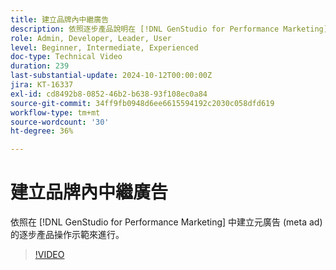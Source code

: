 ```yaml
---
title: 建立品牌內中繼廣告
description: 依照逐步產品說明在 [!DNL GenStudio for Performance Marketing]中建立中繼廣告。
role: Admin, Developer, Leader, User
level: Beginner, Intermediate, Experienced
doc-type: Technical Video
duration: 239
last-substantial-update: 2024-10-12T00:00:00Z
jira: KT-16337
exl-id: cd8492b8-0852-46b2-b638-93f108ec0a84
source-git-commit: 34ff9fb0948d6ee6615594192c2030c058dfd619
workflow-type: tm+mt
source-wordcount: '30'
ht-degree: 36%

---
```


# 建立品牌內中繼廣告

依照在 [!DNL GenStudio for Performance Marketing] 中建立元廣告 (meta ad) 的逐步產品操作示範來進行。

>[!VIDEO](https://video.tv.adobe.com/v/3435057/?learn=on)
